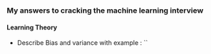 ### My answers to cracking the machine learning interview

#### Learning Theory

- Describe Bias and variance with example : ``
